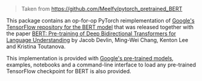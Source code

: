 > Taken from https://github.com/Meelfy/pytorch_pretrained_BERT

This package contains an op-for-op PyTorch reimplementation
of [Google's TensorFlow repository for the BERT model](https://github.com/google-research/bert) that was released
together with the
paper [BERT: Pre-training of Deep Bidirectional Transformers for Language Understanding](https://arxiv.org/abs/1810.04805)
by Jacob Devlin, Ming-Wei Chang, Kenton Lee and Kristina Toutanova.

This implementation is provided with [Google's pre-trained models](https://github.com/google-research/bert), examples,
notebooks and a command-line interface to load any pre-trained TensorFlow checkpoint for BERT is also provided.